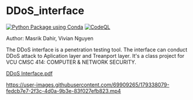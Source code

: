 # DDoS_interface

[![Python Package using Conda](https://github.com/Masrik-Dahir/DDoS_interface/actions/workflows/python-package-conda.yml/badge.svg)](https://github.com/Masrik-Dahir/DDoS_interface/actions/workflows/python-package-conda.yml)
[![CodeQL](https://github.com/Masrik-Dahir/DDoS_interface/actions/workflows/codeql-analysis.yml/badge.svg)](https://github.com/Masrik-Dahir/DDoS_interface/actions/workflows/codeql-analysis.yml)

Author: Masrik Dahir, Vivian Nguyen

The DDoS interface is a penetration testing tool. The interface can conduct DDoS attack to Aplication layer and Treanport layer. It's a class project for VCU CMSC 414: COMPUTER & NETWORK SECURITY. 

[DDoS Interface.pdf](https://github.com/Masrik-Dahir/DDoS_interface/files/9125112/DDoS.Interface.pdf)

https://user-images.githubusercontent.com/69909265/179338079-fedcb7e7-2f3c-4d0a-9b3e-83f027efb823.mp4


